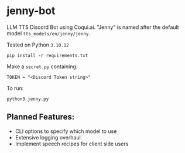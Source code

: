 # jenny-bot
LLM TTS Discord Bot using Coqui.ai. "Jenny" is named after the default model `tts_models/en/jenny/jenny`.

Tested on Python `3.10.12`

```
pip install -r requirements.txt
```

Make a `secret.py` containing:

```
TOKEN = "<Discord Token string>"
```
To run:

```
python3 jenny.py
```

## Planned Features:
 - CLI options to specify which model to use
 - Extensive logging overhaul
 - Implement speech recipes for client side users
